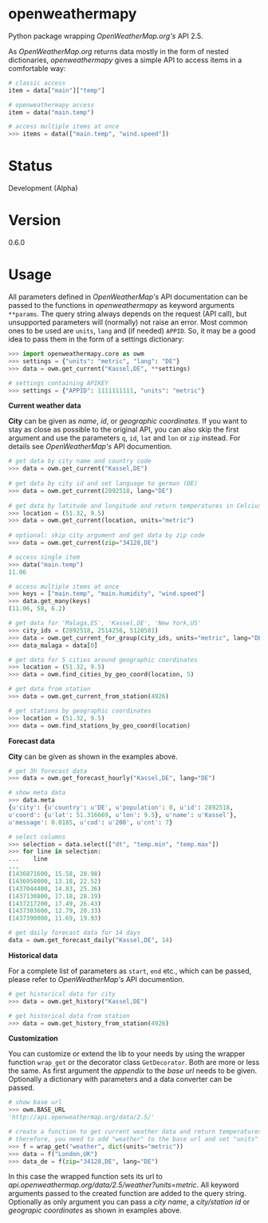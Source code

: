 # openweathermapy
Python package wrapping *OpenWeatherMap.org's* API 2.5.

As *OpenWeatherMap.org* returns data mostly in the form of nested dictionaries,
*openweathermapy* gives a simple API to access items in a comfortable way:
```Python
# classic access
item = data["main"]["temp"]

# openweathermapy access
item = data("main.temp")

# access multiple items at once
>>> items = data(["main.temp", "wind.speed"])
```

# Status
Development (Alpha)

# Version
0.6.0

# Usage
All parameters defined in *OpenWeatherMap's* API documentation can be passed to the functions
in *openweathermapy* as keyword arguments ``**params``.
The query string always depends on the request (API call), but unsupported parameters will (normally) not raise an error. Most common ones to be used are ``units``, ``lang`` and (if needed) ``APPID``. So, it may be a good idea to pass them
in the form of a settings dictionary:

```Python
>>> import openweathermapy.core as owm
>>> settings = {"units": "metric", "lang": "DE"}
>>> data = owm.get_current("Kassel,DE", **settings)

# settings containing APIKEY
>>> settings = {"APPID": 1111111111, "units": "metric"}
```

**Current weather data**

**City** can be given as *name*, *id*, or *geographic coordinates*.
If you want to stay as close as possible to the original API, you can also skip the
first argument and use the parameters ``q``, ``id``, ``lat`` and ``lon`` or ``zip`` instead.
For details see *OpenWeatherMap's* API documention.

```Python
# get data by city name and country code
>>> data = owm.get_current("Kassel,DE")
	
# get data by city id and set language to german (DE)
>>> data = owm.get_current(2892518, lang="DE")
	
# get data by latitude and longitude and return temperatures in Celcius
>>> location = (51.32, 9.5)
>>> data = owm.get_current(location, units="metric")
	
# optional: skip city argument and get data by zip code
>>> data = owm.get_current(zip="34128,DE") 

# access single item
>>> data("main.temp")
11.06

# access multiple items at once
>>> keys = ["main.temp", "main.humidity", "wind.speed"]
>>> data.get_many(keys)
(11.06, 58, 6.2)

# get data for 'Malaga,ES', 'Kassel,DE', 'New York,US'
>>> city_ids = (2892518, 2514256, 5128581)
>>> data = owm.get_current_for_group(city_ids, units="metric", lang="DE")
>>> data_malaga = data[0]

# get data for 5 cities around geographic coordinates
>>> location = (51.32, 9.5)
>>> data = owm.find_cities_by_geo_coord(location, 5)

# get data from station
>>> data = owm.get_current_from_station(4926)

# get stations by geographic coordinates
>>> location = (51.32, 9.5)
>>> data = owm.find_stations_by_geo_coord(location)
```

**Forecast data**

**City** can be given as shown in the examples above.  

```Python
# get 3h forecast data
>>> data = owm.get_forecast_hourly("Kassel,DE", lang="DE")

# show meta data
>>> data.meta
{u'city': {u'country': u'DE', u'population': 0, u'id': 2892518,
u'coord': {u'lat': 51.316669, u'lon': 9.5}, u'name': u'Kassel'},
u'message': 0.0185, u'cod': u'200', u'cnt': 7}

# select columns
>>> selection = data.select(["dt", "temp.min", "temp.max"])
>>> for line in selection:
...    line 
...
(1436871600, 15.58, 20.98)
(1436958000, 13.18, 22.52)
(1437044400, 14.83, 25.36)
(1437130800, 17.18, 28.19)
(1437217200, 17.49, 26.43)
(1437303600, 12.79, 20.33)
(1437390000, 11.69, 19.93)

# get daily forecast data for 14 days
data = owm.get_forecast_daily("Kassel,DE", 14)
```

**Historical data**

For a complete list of parameters as ``start``, ``end`` etc., which can be passed, please refer
to *OpenWeatherMap's* API documention. 

```Python
# get historical data for city
>>> data = owm.get_history("Kassel,DE")

# get historical data from station
>>> data = owm.get_history_from_station(4926)
```

**Customization**

You can customize or extend the lib to your needs by using the wrapper function ``wrap_get`` or the decorator
class ``GetDecorator``. Both are more or less the same. As first argument the *appendix* to the *base url* needs
to be given. Optionally a dictionary with parameters and a data converter can be passed. 

```Python
# show base url
>>> owm.BASE_URL
'http://api.openweathermap.org/data/2.5/'

# create a function to get current weather data and return temperatures in Celsius
# therefore, you need to add "weather" to the base url and set "units" to "metric"
>>> f = wrap_get("weather", dict(units="metric"))
>>> data = f("London,UK")
>>> data_de = f(zip="34128,DE", lang="DE")
```

In this case the wrapped function sets its url to *api.openweathermap.org/data/2.5/weather?units=metric*.
All keyword arguments passed to the created function are added to the query string. Optionally as only argument
you can pass a *city name*, a *city/station id* or *geograpic coordinates* as shown in examples above.
